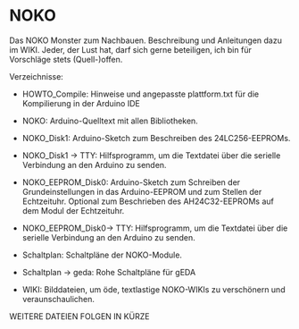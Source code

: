 # NOKO
Das NOKO Monster zum Nachbauen. Beschreibung und Anleitungen dazu im WIKI.
Jeder, der Lust hat, darf sich gerne beteiligen, ich bin für Vorschläge stets (Quell-)offen.

Verzeichnisse:

- HOWTO_Compile:
Hinweise und angepasste plattform.txt für die Kompilierung in der Arduino IDE

- NOKO:
Arduino-Quelltext mit allen Bibliotheken.

- NOKO_Disk1:
Arduino-Sketch zum Beschreiben des 24LC256-EEPROMs.

- NOKO_Disk1 -> TTY:
Hilfsprogramm, um die Textdatei über die serielle Verbindung an den Arduino zu senden.

- NOKO_EEPROM_Disk0:
Arduino-Sketch zum Schreiben der Grundeinstellungen in das Arduino-EEPROM und zum Stellen der Echtzeituhr. Optional zum Beschrieben des AH24C32-EEPROMs auf dem Modul der Echtzeituhr.

- NOKO_EEPROM_Disk0-> TTY:
Hilfsprogramm, um die Textdatei über die serielle Verbindung an den Arduino zu senden.

- Schaltplan:
Schaltpläne der NOKO-Module. 

- Schaltplan -> geda:
Rohe Schaltpläne für gEDA

- WIKI:
Bilddateien, um öde, textlastige NOKO-WIKIs zu verschönern und veraunschaulichen. 

WEITERE DATEIEN FOLGEN IN KÜRZE

